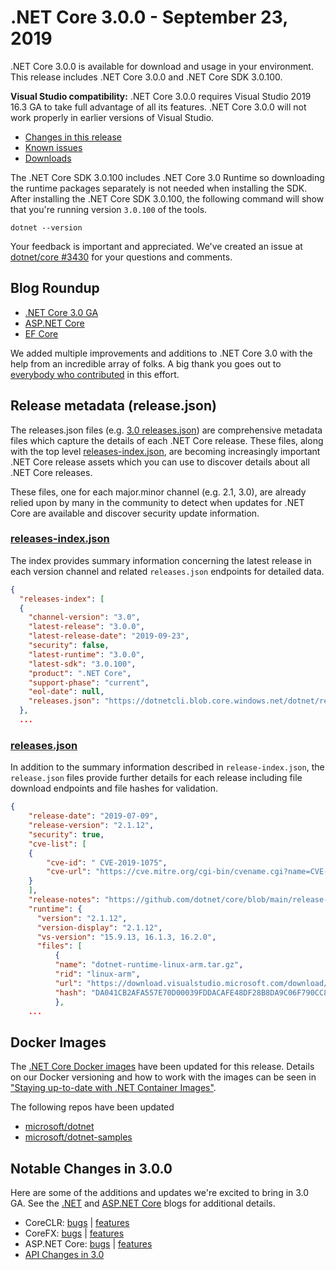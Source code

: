 # .NET Core 3.0.0 - September 23, 2019

.NET Core 3.0.0 is available for download and usage in your environment. This release includes .NET Core 3.0.0 and .NET Core SDK 3.0.100.

**Visual Studio compatibility:** .NET Core 3.0.0 requires Visual Studio 2019 16.3 GA to take full advantage of all its features. .NET Core 3.0.0 will not work properly in earlier versions of Visual Studio. 

* [Changes in this release](#notable-changes-in-300)
* [Known issues](../3.0-known-issues.md)
* [Downloads](https://dotnet.microsoft.com/download/dotnet/3.0)

The .NET Core SDK 3.0.100 includes .NET Core 3.0 Runtime so downloading the runtime packages separately is not needed when installing the SDK. After installing the .NET Core SDK 3.0.100, the following command will show that you're running version `3.0.100` of the tools.

`dotnet --version`

Your feedback is important and appreciated. We've created an issue at [dotnet/core #3430](https://github.com/dotnet/core/issues/3430) for your questions and comments.

## Blog Roundup

* [.NET Core 3.0 GA][dotnet-blog]
* [ASP.NET Core][aspnet-blog]
* [EF Core][ef-blog]

We added multiple improvements and additions to .NET Core 3.0 with the help from an incredible array of folks. A big thank you goes out to [everybody who contributed](3.0.0-contrib.md) in this effort.

## Release metadata (release.json)

The releases.json files (e.g. [3.0 releases.json](https://dotnetcli.blob.core.windows.net/dotnet/release-metadata/3.0/releases.json)) are comprehensive metadata files which capture the details of each .NET Core release. These files, along with the top level [releases-index.json](https://dotnetcli.blob.core.windows.net/dotnet/release-metadata/releases-index.json), are becoming increasingly important .NET Core release assets which you can use to discover details about all .NET Core releases.

These files, one for each major.minor channel (e.g. 2.1, 3.0), are already relied upon by many in the community to detect when updates for .NET Core are available and discover security update information.

### [releases-index.json](https://dotnetcli.blob.core.windows.net/dotnet/release-metadata/releases-index.json)

The index provides summary information concerning the latest release in each version channel and related `releases.json` endpoints for detailed data.

```JSON
{
  "releases-index": [
  {
    "channel-version": "3.0",
    "latest-release": "3.0.0",
    "latest-release-date": "2019-09-23",
    "security": false,
    "latest-runtime": "3.0.0",
    "latest-sdk": "3.0.100",
    "product": ".NET Core",
    "support-phase": "current",
    "eol-date": null,
    "releases.json": "https://dotnetcli.blob.core.windows.net/dotnet/release-metadata/3.0/releases.json"
  },
  ...
```

### [releases.json](https://dotnetcli.blob.core.windows.net/dotnet/release-metadata/2.1/releases.json)

In addition to the summary information described in `release-index.json`, the `release.json` files provide further details for each release including file download endpoints and file hashes for validation.

```JSON
{
    "release-date": "2019-07-09",
    "release-version": "2.1.12",
    "security": true,
    "cve-list": [
    {
        "cve-id": " CVE-2019-1075",
        "cve-url": "https://cve.mitre.org/cgi-bin/cvename.cgi?name=CVE-2019-1075"
    }
    ],
    "release-notes": "https://github.com/dotnet/core/blob/main/release-notes/2.1/2.1.12/2.1.12.md",
    "runtime": {
      "version": "2.1.12",
      "version-display": "2.1.12",
      "vs-version": "15.9.13, 16.1.3, 16.2.0",
      "files": [
          {
          "name": "dotnet-runtime-linux-arm.tar.gz",
          "rid": "linux-arm",
          "url": "https://download.visualstudio.microsoft.com/download/pr/f759670e-1f8d-4f1a-8eb7-58b95f94c68c/69eca04ca138dc6c3caa160bd1b891d1/dotnet-runtime-2.1.12-linux-arm.tar.gz",
          "hash": "DA041CB2AFA557E70D00039FDDACAFE48DF28B8DA9C06F790CC841ECABA496F00880EF3349731860835007FA12F0AEF7D50D5EB200297AF5E37F4503C62ACECA"
          },
    ...
```

## Docker Images

The [.NET Core Docker images](https://hub.docker.com/r/microsoft/dotnet/) have been updated for this release. Details on our Docker versioning and how to work with the images can be seen in ["Staying up-to-date with .NET Container Images"](https://blogs.msdn.microsoft.com/dotnet/2018/06/18/staying-up-to-date-with-net-container-images/).

The following repos have been updated

* [microsoft/dotnet](https://hub.docker.com/r/microsoft/dotnet)
* [microsoft/dotnet-samples](https://hub.docker.com/r/microsoft/dotnet-samples)

## Notable Changes in 3.0.0

Here are some of the additions and updates we're excited to bring in 3.0 GA. See the [.NET][dotnet-blog] and [ASP.NET Core][aspnet-blog] blogs for additional details.

* CoreCLR: [bugs][coreclr_bugs] | [features][coreclr_features]
* CoreFX: [bugs][corefx_bugs] | [features][corefx_features]
* ASP.NET Core: [bugs][aspnet_bugs] | [features][aspnet_features]
* [API Changes in 3.0](../api-diff/README.md)

[blob-runtime]: https://dotnetcli.blob.core.windows.net/dotnet/Runtime/
[blob-sdk]: https://dotnetcli.blob.core.windows.net/dotnet/Sdk/
[release-notes]: https://github.com/dotnet/core/blob/main/release-notes/3.0/3.0.0/3.0.0.md

[//]: # ( Runtime 3.0.0)
[dotnet-hosting-win.exe]: https://download.visualstudio.microsoft.com/download/pr/bf608208-38aa-4a40-9b71-ae3b251e110a/bc1cecb14f75cc83dcd4bbc3309f7086/dotnet-hosting-3.0.0-win.exe
[dotnet-runtime-linux-arm.tar.gz]: https://download.visualstudio.microsoft.com/download/pr/0c5e013b-fa57-44dc-85bf-746885181278/58647e532fcc3a45209c13cdfbf30c74/dotnet-runtime-3.0.0-linux-arm.tar.gz
[dotnet-runtime-linux-arm64.tar.gz]: https://download.visualstudio.microsoft.com/download/pr/707fd000-c376-40de-9862-cabc46a344ec/82e0a3c816247bad4563c3e74655f7cf/dotnet-runtime-3.0.0-linux-arm64.tar.gz
[dotnet-runtime-linux-musl-x64.tar.gz]: https://download.visualstudio.microsoft.com/download/pr/af1de242-ec6f-4ecd-8ed3-0a0e9a526e28/c2efbe5b8f24603e1f1160b1a48912a2/dotnet-runtime-3.0.0-linux-musl-x64.tar.gz
[dotnet-runtime-linux-x64.tar.gz]: https://download.visualstudio.microsoft.com/download/pr/a5ff9cbb-d558-49d1-9fd2-410cb1c8b095/a940644f4133b81446cb3733a620983a/dotnet-runtime-3.0.0-linux-x64.tar.gz
[dotnet-runtime-osx-x64.pkg]: https://download.visualstudio.microsoft.com/download/pr/1b09851c-1c1a-4aeb-a94a-7065db8741c0/b22a0b5501191fe1a263913d8ed11b2e/dotnet-runtime-3.0.0-osx-x64.pkg
[dotnet-runtime-osx-x64.tar.gz]: https://download.visualstudio.microsoft.com/download/pr/68123d89-73c0-40b0-ba9b-93667c25663b/001f66f8ec4666421acc16f74209aa99/dotnet-runtime-3.0.0-osx-x64.tar.gz
[dotnet-runtime-rhel.6-x64.tar.gz]: https://download.visualstudio.microsoft.com/download/pr/d78bd3a0-3f8b-4bae-abc4-cd1537d7ed75/3fe2e28ee47a80e44838a4e22d07284b/dotnet-runtime-3.0.0-rhel.6-x64.tar.gz
[dotnet-runtime-win-arm.zip]: https://download.visualstudio.microsoft.com/download/pr/a29804d8-da5a-4351-b93f-216b19ae462c/77563df12d57f63bd812f9894b0a2091/dotnet-runtime-3.0.0-win-arm.zip
[dotnet-runtime-win-x64.exe]: https://download.visualstudio.microsoft.com/download/pr/b3b81103-619a-48d8-ac1b-e03bbe153b7c/566b0f50872164abd1478a5b3ec38ffa/dotnet-runtime-3.0.0-win-x64.exe
[dotnet-runtime-win-x64.zip]: https://download.visualstudio.microsoft.com/download/pr/f15b7c04-2900-4a14-9c01-ccd66a4323cc/17a6bbd44f0d0a85d219dd9e166a89ca/dotnet-runtime-3.0.0-win-x64.zip
[dotnet-runtime-win-x86.exe]: https://download.visualstudio.microsoft.com/download/pr/ffc76eb1-6293-46e9-8d31-ad804995f870/ccf2eeafb0bdf336a092bfdd52a0dfca/dotnet-runtime-3.0.0-win-x86.exe
[dotnet-runtime-win-x86.zip]: https://download.visualstudio.microsoft.com/download/pr/0205db4f-5819-4ecb-be78-3dfd23fe0f97/ec5633cbed223ea6a4c3b2ce0d0c7163/dotnet-runtime-3.0.0-win-x86.zip
[dotnet-targeting-pack-osx-x64.pkg]: https://download.visualstudio.microsoft.com/download/pr/239d7cd9-643b-43c9-9a60-8274340d8580/0631fc7e063b168ee89a2b53af64f7d8/dotnet-targeting-pack-3.0.0-osx-x64.pkg
[netstandard-targeting-pack-osx-x64.pkg]: https://download.visualstudio.microsoft.com/download/pr/5d558117-f5e7-449b-b7ff-c7f1075397ea/1414784b285bd658ded76910f3e50b52/netstandard-targeting-pack-2.1.0-osx-x64.pkg
[windowsdesktop-runtime-win-x64.exe]: https://download.visualstudio.microsoft.com/download/pr/fe9d105b-5d40-4f12-b238-6b6e1af9f812/341fc13950347d95fef8522cb3d77009/windowsdesktop-runtime-3.0.0-win-x64.exe
[windowsdesktop-runtime-win-x86.exe]: https://download.visualstudio.microsoft.com/download/pr/03f6f2e1-bc0f-4185-b5c2-8399d5b3aac4/96f0664754609069159b7acd19772c77/windowsdesktop-runtime-3.0.0-win-x86.exe

[//]: # ( ASP 3.0.0)
[aspnetcore-runtime-linux-arm.tar.gz]: https://download.visualstudio.microsoft.com/download/pr/e9d4b012-a877-443c-8344-72ef910c86dd/b5e729b532d7b3b5488c97764bd0fb8e/aspnetcore-runtime-3.0.0-linux-arm.tar.gz
[aspnetcore-runtime-linux-arm64.tar.gz]: https://download.visualstudio.microsoft.com/download/pr/5cbf9f66-7945-43e2-9b7c-351f900e9893/2fcd48f3d4db99283ebdb46daf9bacec/aspnetcore-runtime-3.0.0-linux-arm64.tar.gz
[aspnetcore-runtime-linux-musl-arm64.tar.gz]: https://download.visualstudio.microsoft.com/download/pr/405f67c3-612c-4976-862a-9ce47e84c501/2658cc4eeb24a49f6670fe658b62268b/aspnetcore-runtime-3.0.0-linux-musl-arm64.tar.gz
[aspnetcore-runtime-linux-musl-x64.tar.gz]: https://download.visualstudio.microsoft.com/download/pr/2dd89dc5-add5-4582-9a72-7c55f447a069/ef2d3aa1e91e837a8400d5e69fc6952f/aspnetcore-runtime-3.0.0-linux-musl-x64.tar.gz
[aspnetcore-runtime-linux-x64.tar.gz]: https://download.visualstudio.microsoft.com/download/pr/b0c44e05-b7a1-4221-94ec-a0c0d3a11eed/afc61567dd6db8f097e244871889458c/aspnetcore-runtime-3.0.0-linux-x64.tar.gz
[aspnetcore-runtime-osx-x64.tar.gz]: https://download.visualstudio.microsoft.com/download/pr/3ab4125a-c616-4aec-8fdb-763039e99f1c/08a6d2546fbbd4b1b959e6a3da3b9eb4/aspnetcore-runtime-3.0.0-osx-x64.tar.gz
[aspnetcore-runtime-win-arm.zip]: https://download.visualstudio.microsoft.com/download/pr/a7d46559-0da7-4850-9c7f-59070923600e/4cf0abb8decc6ccf0f4a5e7195136da9/aspnetcore-runtime-3.0.0-win-arm.zip
[aspnetcore-runtime-win-x64.exe]: https://download.visualstudio.microsoft.com/download/pr/173b8a01-e65b-4880-af6e-12e45a865c69/f2529ad22ce8eeb0f28fd48dead5459a/aspnetcore-runtime-3.0.0-win-x64.exe
[aspnetcore-runtime-win-x64.zip]: https://download.visualstudio.microsoft.com/download/pr/02a17191-e966-4b89-9312-2cbad04fa8bd/0bd4537f7683f2c4d3986d30bfbb4344/aspnetcore-runtime-3.0.0-win-x64.zip
[aspnetcore-runtime-win-x86.exe]: https://download.visualstudio.microsoft.com/download/pr/cf69fd0f-6790-47bb-9243-e066387ee690/7352473dfba8771278e95f60b9193401/aspnetcore-runtime-3.0.0-win-x86.exe
[aspnetcore-runtime-win-x86.zip]: https://download.visualstudio.microsoft.com/download/pr/2723329d-d208-4ffa-990e-bbdd00ec56d7/0be01dcf5d4be996218da524a046ca31/aspnetcore-runtime-3.0.0-win-x86.zip
[aspnetcore-targeting-pack.tar.gz]: https://download.visualstudio.microsoft.com/download/pr/b59cd26f-fc90-4984-8363-b0b218486795/f6d9be56b63efcdaf2cf231a47ca0599/aspnetcore-targeting-pack-3.0.0.tar.gz
[aspnetcore-targeting-pack.zip]: https://download.visualstudio.microsoft.com/download/pr/c603586c-855f-49b4-b95f-54ac9f31bac0/d6c8a96d143fe7738b9ba6d927e70d6b/aspnetcore-targeting-pack-3.0.0.zip
[dotnet-hosting-win.exe]: https://download.visualstudio.microsoft.com/download/pr/bf608208-38aa-4a40-9b71-ae3b251e110a/bc1cecb14f75cc83dcd4bbc3309f7086/dotnet-hosting-3.0.0-win.exe

[//]: # ( SDK 3.0.100 )
[dotnet-sdk-linux-arm.tar.gz]: https://download.visualstudio.microsoft.com/download/pr/8ddb8193-f88c-4c4b-82a3-39fcced27e91/b8e0b9bf4cf77dff09ff86cc1a73960b/dotnet-sdk-3.0.100-linux-arm.tar.gz
[dotnet-sdk-linux-arm64.tar.gz]: https://download.visualstudio.microsoft.com/download/pr/cbc83a0e-895c-4959-99d9-21cd11596e64/b0e59c2ba2bd3ef0f592acbeae7ab27d/dotnet-sdk-3.0.100-linux-arm64.tar.gz
[dotnet-sdk-linux-musl-x64.tar.gz]: https://download.visualstudio.microsoft.com/download/pr/f9dc42c0-9b15-44e6-9d9b-ef341fdbf1a7/78b16d311f1c4366fed65e69eaece49d/dotnet-sdk-3.0.100-linux-musl-x64.tar.gz
[dotnet-sdk-linux-x64.tar.gz]: https://download.visualstudio.microsoft.com/download/pr/886b4a4c-30af-454b-8bec-81c72b7b4e1f/d1a0c8de9abb36d8535363ede4a15de6/dotnet-sdk-3.0.100-linux-x64.tar.gz
[dotnet-sdk-osx-x64.pkg]: https://download.visualstudio.microsoft.com/download/pr/5c281f95-91c4-499d-baa2-31fec919047a/38c6964d72438ac30032bce516b655d9/dotnet-sdk-3.0.100-osx-x64.pkg
[dotnet-sdk-osx-x64.tar.gz]: https://download.visualstudio.microsoft.com/download/pr/b9251194-4118-41cb-ae05-6763fb002e5d/1d398b4e97069fa4968628080b617587/dotnet-sdk-3.0.100-osx-x64.tar.gz
[dotnet-sdk-rhel.6-x64.tar.gz]: https://download.visualstudio.microsoft.com/download/pr/5d6a0da0-2da2-4c2c-ba9c-f086566d527f/7e2b7492d4142ae6e7d7c6a561f71cc0/dotnet-sdk-3.0.100-rhel.6-x64.tar.gz
[dotnet-sdk-win-arm.zip]: https://download.visualstudio.microsoft.com/download/pr/96e49889-2fc3-4d67-b89b-12dc6f67da74/bad15c477c4514d2faef8ab8e1bf42fc/dotnet-sdk-3.0.100-win-arm.zip
[dotnet-sdk-win-x64.exe]: https://download.visualstudio.microsoft.com/download/pr/53f250a1-318f-4350-8bda-3c6e49f40e76/e8cbbd98b08edd6222125268166cfc43/dotnet-sdk-3.0.100-win-x64.exe
[dotnet-sdk-win-x64.zip]: https://download.visualstudio.microsoft.com/download/pr/a24f4f34-ada1-433a-a437-5bc85fc2576a/7e886d06729949c15c96fe7e70faa8ae/dotnet-sdk-3.0.100-win-x64.zip
[dotnet-sdk-win-x86.exe]: https://download.visualstudio.microsoft.com/download/pr/16378a9f-1291-4c34-8625-ab4dfebfb74a/096945940a346e326368c070b8ecc050/dotnet-sdk-3.0.100-win-x86.exe
[dotnet-sdk-win-x86.zip]: https://download.visualstudio.microsoft.com/download/pr/8bcb1316-76a0-4ec9-a8b4-4a5da79dff36/32458bba334f532ceab30f2f7cbacce1/dotnet-sdk-3.0.100-win-x86.zip

[checksums]: https://dotnetcli.blob.core.windows.net/dotnet/checksums/3.0.0-sha.txt

[linux-install]: https://docs.microsoft.com/dotnet/core/install/linux
[linux-setup]: https://github.com/dotnet/core/blob/main/Documentation/linux-setup.md

[dotnet-blog]: https://devblogs.microsoft.com/dotnet/announcing-net-core-3-0/
[aspnet-blog]: https://devblogs.microsoft.com/aspnet/asp-net-core-and-blazor-updates-in-net-core-3-0/
[ef-blog]: https://devblogs.microsoft.com/dotnet/announcing-ef-core-3-0-and-ef-6-3-general-availability

[aspnet_bugs]: https://github.com/aspnet/AspNetCore/issues?q=is%3Aissue+milestone%3A3.0.0+label%3ADone+label%3Abug
[aspnet_features]: https://github.com/aspnet/AspNetCore/issues?q=is%3Aissue+milestone%3A3.0.0+label%3ADone+label%3Aenhancement
[coreclr_bugs]: https://github.com/dotnet/coreclr/issues?utf8=%E2%9C%93&q=is%3Aissue+milestone%3A3.0+label%3Abug+
[coreclr_features]: https://github.com/dotnet/coreclr/issues?q=is%3Aissue+milestone%3A3.0+label%3Aenhancement
[corefx_bugs]: https://github.com/dotnet/corefx/issues?q=is%3Aissue+milestone%3A3.0+label%3Abug
[corefx_features]: https://github.com/dotnet/corefx/issues?q=is%3Aissue+milestone%3A3.0+label%3Aenhancement

